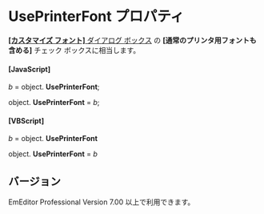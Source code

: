 # UsePrinterFont プロパティ

[**\[カスタマイズ フォント\]** ダイアログ ボックス](../../dlg/properties/font/index) の **\[通常のプリンタ用フォントも含める\]** チェック ボックスに相当します。

#### \[JavaScript\]

_b_ =
object. **UsePrinterFont**;

object. **UsePrinterFont** = _b_;

#### \[VBScript\]

_b_ =
object. **UsePrinterFont**

object. **UsePrinterFont** = _b_

## バージョン

EmEditor Professional Version 7.00 以上で利用できます。